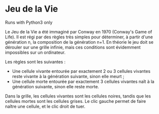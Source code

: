 # Jeu de la Vie

Runs with Python3 only

Le Jeu de la Vie a été immaginé par Conway en 1970 (Conway's Game of Life). Il est régi par des règles très simples pour déterminer, à partir d'une génération n, la composition de la génération n+1. En théorie le jeu doit se dérouler sur une grille infinie, mais ces conditions sont évidemment impossibles sur un ordinateur.

Les règles sont les suivantes :
- Une cellule vivante entourée par exactement 2 ou 3 cellules vivantes reste vivante à la génération suivante, sinon elle meurt ;
- Une cellule morte entourée par exactement 3 cellules vivantes naît à la génération suivante, sinon elle reste morte.

Dans la grille, les cellules vivantes sont les cellules noires, tandis que les cellules mortes sont les cellules grises. Le clic gauche permet de faire naître une cellule, et le clic droit de tuer.
